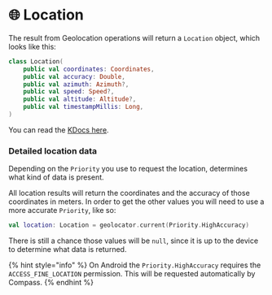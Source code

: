# 🌐 Location

The result from Geolocation operations will return a `Location` object, which looks like this:

```kotlin
class Location(
    public val coordinates: Coordinates,
    public val accuracy: Double,
    public val azimuth: Azimuth?,
    public val speed: Speed?,
    public val altitude: Altitude?,
    public val timestampMillis: Long,
)
```

You can read the [KDocs here](https://docs.compass.jordond.dev/compass-core/dev.jordond.compass/-location/index.html).

### Detailed location data

Depending on the `Priority` you use to request the location, determines what kind of data is present.

All location results will return the coordinates and the accuracy of those coordinates in meters. In order to get the other values you will need to use a more accurate `Priority`, like so:

```kotlin
val location: Location = geolocator.current(Priority.HighAccuracy)
```

There is still a chance those values will be `null`, since it is up to the device to determine what data is returned.

{% hint style="info" %}
On Android the `Priority.HighAccuracy` requires the `ACCESS_FINE_LOCATION` permission. This will be requested automatically by Compass.
{% endhint %}
